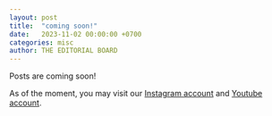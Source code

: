 ```yaml
---
layout: post
title:  "coming soon!"
date:   2023-11-02 00:00:00 +0700
categories: misc
author: THE EDITORIAL BOARD
---
```


Posts are coming soon!

As of the moment, you may visit our [Instagram account][ig-acc] and [Youtube account][yt-acc].

[ig-acc]: https://www.instagram.com/thementarianonline
[yt-acc]: https://www.youtube.com/@thementarianonline
